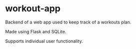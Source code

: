 # workout-app
Backend of a web app used to keep track of a workouts plan.  

Made using Flask and SQLite.  

Supports individual user functionality.
